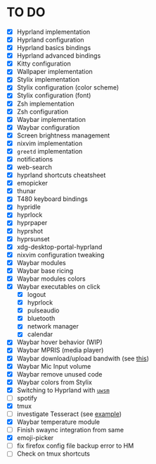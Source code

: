 # TO DO
- [x] Hyprland implementation
- [x] Hyprland configuration
- [x] Hyprland basics bindings
- [x] Hyprland advanced bindings
- [x] Kitty configuration
- [x] Wallpaper implementation
- [x] Stylix implementation
- [x] Stylix configuration (color scheme)
- [x] Stylix configuration (font)
- [x] Zsh implementation
- [x] Zsh configuration
- [x] Waybar implementation
- [x] Waybar configuration
- [x] Screen brightness management
- [x] nixvim implementation
- [x] `greetd` implementation
- [x] notifications
- [x] web-search
- [x] hyprland shortcuts cheatsheet
- [x] emopicker
- [x] thunar
- [x] T480 keyboard bindings
- [x] hypridle
- [x] hyprlock
- [x] hyprpaper
- [x] hyprshot
- [x] hyprsunset
- [x] xdg-desktop-portal-hyprland
- [x] nixvim configuration tweaking
- [x] Waybar modules
- [x] Waybar base ricing
- [x] Waybar modules colors
- [x] Waybar executables on click
  - [x] logout
  - [x] hyprlock
  - [x] pulseaudio
  - [x] bluetooth
  - [x] network manager
  - [x] calendar
- [x] Waybar hover behavior (WIP)
- [x] Waybar MPRIS (media player)
- [x] Waybar download/upload bandwith (see [this](https://www.reddit.com/r/unixporn/comments/1b1rmls/sway_catppuccin_mocha_ags_waybar/))
- [x] Waybar Mic Input volume
- [x] Waybar remove unused code
- [x] Waybar colors from Stylix
- [x] Switching to Hyprland with [`uwsm`](https://wiki.hyprland.org/Getting-Started/Master-Tutorial/#launching-hyprland)
- [ ] spotify
- [x] tmux
- [ ] investigate Tesseract (see [example](https://github.com/AtaraxiaSjel/nixos-config/blob/61a428d955bb696d907935f65b764a8ab4acc8a2/profiles/workspace/wayland/hyprland.nix#L24C85-L24C94))
- [x] Waybar temperature module
- [ ] Finish swaync integration from same
- [x] emoji-picker
- [ ] fix firefox config file backup error to HM
- [ ] Check on tmux shortcuts
